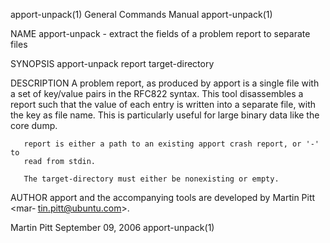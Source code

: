 apport-unpack(1)           General Commands Manual           apport-unpack(1)

NAME
       apport-unpack  -  extract  the  fields of a problem report to separate
       files

SYNOPSIS
       apport-unpack report target-directory

DESCRIPTION
       A problem report, as produced by apport is a single file with a set of
       key/value  pairs in the RFC822 syntax. This tool disassembles a report
       such that the value of each entry is written  into  a  separate  file,
       with  the  key  as  file  name.  This is particularly useful for large
       binary data like the core dump.

       report is either a path to an existing apport crash report, or '-'  to
       read from stdin.

       The target-directory must either be nonexisting or empty.

AUTHOR
       apport  and  the accompanying tools are developed by Martin Pitt <mar‐
       tin.pitt@ubuntu.com>.

Martin Pitt                   September 09, 2006             apport-unpack(1)
